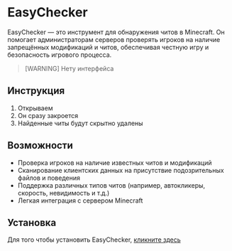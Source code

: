 # EasyChecker

EasyChecker — это инструмент для обнаружения читов в Minecraft. Он помогает администраторам серверов проверять игроков на наличие запрещённых модификаций и читов, обеспечивая честную игру и безопасность игрового процесса.

> [WARNING]
> Нету интерфейса

## Инструкция

1. Открываем
2. Он сразу закроется
3. Найденные читы будут скрытно удалены

## Возможности

- Проверка игроков на наличие известных читов и модификаций
- Сканирование клиентских данных на присутствие подозрительных файлов и поведения
- Поддержка различных типов читов (например, автокликеры, скорость, невидимость и т.д.)
- Легкая интеграция с сервером Minecraft

## Установка

Для того чтобы установить EasyChecker, [кликните здесь](<https://mega.nz/file/YRQyVYpT#We9Py-_pH_cdnNFhQJF14ogE12Zsg_RFhzZudJny0W4>)
